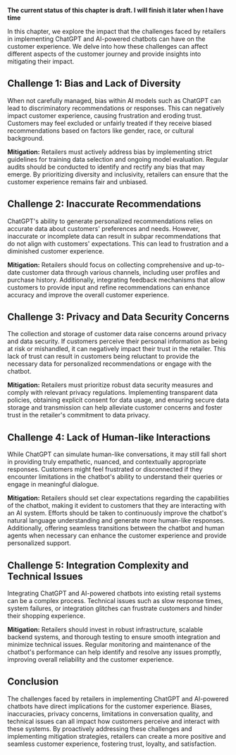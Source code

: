 **The current status of this chapter is draft. I will finish it later when I have time**

In this chapter, we explore the impact that the challenges faced by retailers in implementing ChatGPT and AI-powered chatbots can have on the customer experience. We delve into how these challenges can affect different aspects of the customer journey and provide insights into mitigating their impact.

Challenge 1: Bias and Lack of Diversity
---------------------------------------

When not carefully managed, bias within AI models such as ChatGPT can lead to discriminatory recommendations or responses. This can negatively impact customer experience, causing frustration and eroding trust. Customers may feel excluded or unfairly treated if they receive biased recommendations based on factors like gender, race, or cultural background.

**Mitigation:** Retailers must actively address bias by implementing strict guidelines for training data selection and ongoing model evaluation. Regular audits should be conducted to identify and rectify any bias that may emerge. By prioritizing diversity and inclusivity, retailers can ensure that the customer experience remains fair and unbiased.

Challenge 2: Inaccurate Recommendations
---------------------------------------

ChatGPT's ability to generate personalized recommendations relies on accurate data about customers' preferences and needs. However, inaccurate or incomplete data can result in subpar recommendations that do not align with customers' expectations. This can lead to frustration and a diminished customer experience.

**Mitigation:** Retailers should focus on collecting comprehensive and up-to-date customer data through various channels, including user profiles and purchase history. Additionally, integrating feedback mechanisms that allow customers to provide input and refine recommendations can enhance accuracy and improve the overall customer experience.

Challenge 3: Privacy and Data Security Concerns
-----------------------------------------------

The collection and storage of customer data raise concerns around privacy and data security. If customers perceive their personal information as being at risk or mishandled, it can negatively impact their trust in the retailer. This lack of trust can result in customers being reluctant to provide the necessary data for personalized recommendations or engage with the chatbot.

**Mitigation:** Retailers must prioritize robust data security measures and comply with relevant privacy regulations. Implementing transparent data policies, obtaining explicit consent for data usage, and ensuring secure data storage and transmission can help alleviate customer concerns and foster trust in the retailer's commitment to data privacy.

Challenge 4: Lack of Human-like Interactions
--------------------------------------------

While ChatGPT can simulate human-like conversations, it may still fall short in providing truly empathetic, nuanced, and contextually appropriate responses. Customers might feel frustrated or disconnected if they encounter limitations in the chatbot's ability to understand their queries or engage in meaningful dialogue.

**Mitigation:** Retailers should set clear expectations regarding the capabilities of the chatbot, making it evident to customers that they are interacting with an AI system. Efforts should be taken to continuously improve the chatbot's natural language understanding and generate more human-like responses. Additionally, offering seamless transitions between the chatbot and human agents when necessary can enhance the customer experience and provide personalized support.

Challenge 5: Integration Complexity and Technical Issues
--------------------------------------------------------

Integrating ChatGPT and AI-powered chatbots into existing retail systems can be a complex process. Technical issues such as slow response times, system failures, or integration glitches can frustrate customers and hinder their shopping experience.

**Mitigation:** Retailers should invest in robust infrastructure, scalable backend systems, and thorough testing to ensure smooth integration and minimize technical issues. Regular monitoring and maintenance of the chatbot's performance can help identify and resolve any issues promptly, improving overall reliability and the customer experience.

Conclusion
----------

The challenges faced by retailers in implementing ChatGPT and AI-powered chatbots have direct implications for the customer experience. Biases, inaccuracies, privacy concerns, limitations in conversation quality, and technical issues can all impact how customers perceive and interact with these systems. By proactively addressing these challenges and implementing mitigation strategies, retailers can create a more positive and seamless customer experience, fostering trust, loyalty, and satisfaction.
